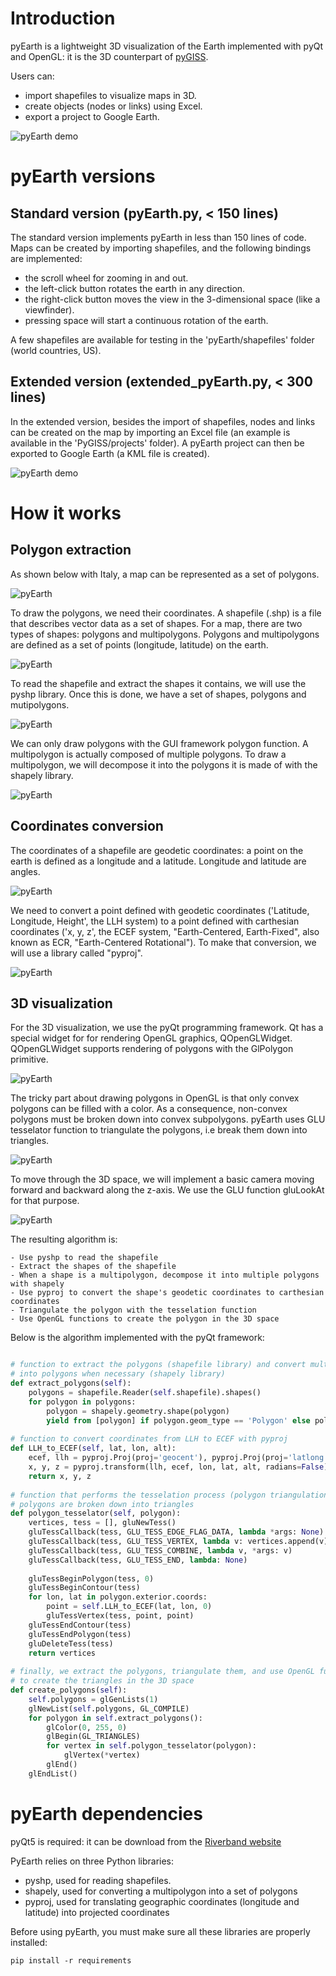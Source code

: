 # Introduction

pyEarth is a lightweight 3D visualization of the Earth implemented with pyQt and OpenGL: it is the 3D counterpart of [pyGISS](https://github.com/afourmy/pyGISS "pyGISS").

Users can:
* import shapefiles to visualize maps in 3D.
* create objects (nodes or links) using Excel.
* export a project to Google Earth.

![pyEarth demo](https://github.com/afourmy/PyEarth/blob/master/readme/pyEarth.gif)

# pyEarth versions

## Standard version (pyEarth.py, < 150 lines)

The standard version implements pyEarth in less than 150 lines of code.
Maps can be created by importing shapefiles, and the following bindings are implemented:
* the scroll wheel for zooming in and out.
* the left-click button rotates the earth in any direction.
* the right-click button moves the view in the 3-dimensional space (like a viewfinder).
* pressing space will start a continuous rotation of the earth.

A few shapefiles are available for testing in the 'pyEarth/shapefiles' folder (world countries, US).

## Extended version (extended_pyEarth.py, < 300 lines)

In the extended version, besides the import of shapefiles, nodes and links can be created on the map by importing an Excel file (an example is available in the 'PyGISS/projects' folder).
A pyEarth project can then be exported to Google Earth (a KML file is created).

![pyEarth demo](https://github.com/afourmy/PyEarth/blob/master/readme/google_earth.PNG)

# How it works

## Polygon extraction

As shown below with Italy, a map can be represented as a set of polygons.

![pyEarth](https://github.com/afourmy/pyEarth/blob/master/readme/how_it_works_0.png)

To draw the polygons, we need their coordinates. A shapefile (.shp) is a file that describes vector data as a set of shapes. For a map, there are two types of shapes: polygons and multipolygons. Polygons and multipolygons are defined as a set of points (longitude, latitude) on the earth.

![pyEarth](https://github.com/afourmy/pyEarth/blob/master/readme/how_it_works_1.png)

To read the shapefile and extract the shapes it contains, we will use the pyshp library. Once this is done, we have a set of shapes, polygons and mutipolygons.

![pyEarth](https://github.com/afourmy/pyEarth/blob/master/readme/how_it_works_2.png)

We can only draw polygons with the GUI framework polygon function. A multipolygon is actually composed of multiple polygons. To draw a multipolygon, we will decompose it into the polygons it is made of with the shapely library.

![pyEarth](https://github.com/afourmy/pyEarth/blob/master/readme/how_it_works_3.png)

## Coordinates conversion

The coordinates of a shapefile are geodetic coordinates: a point on the earth is defined as a longitude and a latitude. Longitude and latitude are angles.

![pyEarth](https://github.com/afourmy/pyEarth/blob/master/readme/how_it_works_4.png)

We need to convert a point defined with geodetic coordinates ('Latitude, Longitude, Height', the LLH system) to a point defined with carthesian coordinates ('x, y, z', the ECEF system, "Earth-Centered, Earth-Fixed", also known as ECR, "Earth-Centered Rotational").
To make that conversion, we will use a library called "pyproj".

![pyEarth](https://github.com/afourmy/pyEarth/blob/master/readme/how_it_works_5.JPG)

## 3D visualization

For the 3D visualization, we use the pyQt programming framework.
Qt has a special widget for for rendering OpenGL graphics, QOpenGLWidget. QOpenGLWidget supports rendering of polygons with the GlPolygon primitive.

![pyEarth](https://github.com/afourmy/pyEarth/blob/master/readme/how_it_works_6.png)

The tricky part about drawing polygons in OpenGL is that only convex polygons can be filled with a color. As a consequence, non-convex polygons must be broken down into convex subpolygons. pyEarth uses GLU tesselator function to triangulate the polygons, i.e break them down into triangles.

![pyEarth](https://github.com/afourmy/pyEarth/blob/master/readme/how_it_works_7.JPG)

To move through the 3D space, we will implement a basic camera moving forward and
backward along the z-axis. We use the GLU function gluLookAt for that purpose.

![pyEarth](https://github.com/afourmy/pyEarth/blob/master/readme/how_it_works_8.jpg)

The resulting algorithm is:

``` 
- Use pyshp to read the shapefile
- Extract the shapes of the shapefile
- When a shape is a multipolygon, decompose it into multiple polygons with shapely
- Use pyproj to convert the shape's geodetic coordinates to carthesian coordinates
- Triangulate the polygon with the tesselation function
- Use OpenGL functions to create the polygon in the 3D space
``` 

Below is the algorithm implemented with the pyQt framework:

```python

# function to extract the polygons (shapefile library) and convert multipolygons 
# into polygons when necessary (shapely library)
def extract_polygons(self):      
    polygons = shapefile.Reader(self.shapefile).shapes() 
    for polygon in polygons:
        polygon = shapely.geometry.shape(polygon)
        yield from [polygon] if polygon.geom_type == 'Polygon' else polygon
        
# function to convert coordinates from LLH to ECEF with pyproj
def LLH_to_ECEF(self, lat, lon, alt):
    ecef, llh = pyproj.Proj(proj='geocent'), pyproj.Proj(proj='latlong')
    x, y, z = pyproj.transform(llh, ecef, lon, lat, alt, radians=False)
    return x, y, z
      
# function that performs the tesselation process (polygon triangulation): 
# polygons are broken down into triangles
def polygon_tesselator(self, polygon):    
    vertices, tess = [], gluNewTess()
    gluTessCallback(tess, GLU_TESS_EDGE_FLAG_DATA, lambda *args: None)
    gluTessCallback(tess, GLU_TESS_VERTEX, lambda v: vertices.append(v))
    gluTessCallback(tess, GLU_TESS_COMBINE, lambda v, *args: v)
    gluTessCallback(tess, GLU_TESS_END, lambda: None)
    
    gluTessBeginPolygon(tess, 0)
    gluTessBeginContour(tess)
    for lon, lat in polygon.exterior.coords:
        point = self.LLH_to_ECEF(lat, lon, 0)
        gluTessVertex(tess, point, point)
    gluTessEndContour(tess)
    gluTessEndPolygon(tess)
    gluDeleteTess(tess)
    return vertices
    
# finally, we extract the polygons, triangulate them, and use OpenGL functions
# to create the triangles in the 3D space
def create_polygons(self):
    self.polygons = glGenLists(1)
    glNewList(self.polygons, GL_COMPILE)
    for polygon in self.extract_polygons():
        glColor(0, 255, 0)
        glBegin(GL_TRIANGLES)
        for vertex in self.polygon_tesselator(polygon):
            glVertex(*vertex)
        glEnd()
    glEndList()
```

# pyEarth dependencies

pyQt5 is required: it can be download from the [Riverband website](https://www.riverbankcomputing.com/software/pyqt/download5)

PyEarth relies on three Python libraries:

* pyshp, used for reading shapefiles.
* shapely, used for converting a multipolygon into a set of polygons
* pyproj, used for translating geographic coordinates (longitude and latitude) into projected coordinates

Before using pyEarth, you must make sure all these libraries are properly installed:

```
pip install -r requirements
```
